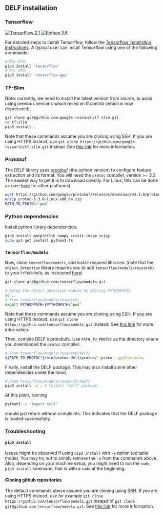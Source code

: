 ## DELF installation

### Tensorflow

[![TensorFlow 2.1](https://img.shields.io/badge/tensorflow-2.1-brightgreen)](https://github.com/tensorflow/tensorflow/releases/tag/v2.1.0)
[![Python 3.6](https://img.shields.io/badge/python-3.6-blue.svg)](https://www.python.org/downloads/release/python-360/)

For detailed steps to install Tensorflow, follow the
[Tensorflow installation instructions](https://www.tensorflow.org/install/). A
typical user can install Tensorflow using one of the following commands:

```bash
# For CPU:
pip3 install 'tensorflow'
# For GPU:
pip3 install 'tensorflow-gpu'
```

### TF-Slim

Note: currently, we need to install the latest version from source, to avoid
using previous versions which relied on tf.contrib (which is now deprecated).

```bash
git clone git@github.com:google-research/tf-slim.git
cd tf-slim
pip3 install .
```

Note that these commands assume you are cloning using SSH. If you are using
HTTPS instead, use `git clone https://github.com/google-research/tf-slim.git`
instead. See
[this link](https://help.github.com/en/github/using-git/which-remote-url-should-i-use)
for more information.

### Protobuf

The DELF library uses [protobuf](https://github.com/google/protobuf) (the python
version) to configure feature extraction and its format. You will need the
`protoc` compiler, version >= 3.3. The easiest way to get it is to download
directly. For Linux, this can be done as (see
[here](https://github.com/google/protobuf/releases) for other platforms):

```bash
wget https://github.com/google/protobuf/releases/download/v3.3.0/protoc-3.3.0-linux-x86_64.zip
unzip protoc-3.3.0-linux-x86_64.zip
PATH_TO_PROTOC=`pwd`
```

### Python dependencies

Install python library dependencies:

```bash
pip3 install matplotlib numpy scikit-image scipy
sudo apt-get install python3-tk
```

### `tensorflow/models`

Now, clone `tensorflow/models`, and install required libraries: (note that the
`object_detection` library requires you to add `tensorflow/models/research/` to
your `PYTHONPATH`, as instructed
[here](https://github.com/tensorflow/models/blob/master/research/object_detection/g3doc/installation.md))

```bash
git clone git@github.com:tensorflow/models.git

# Setup the object_detection module by editing PYTHONPATH.
cd ..
# From tensorflow/models/research/
export PYTHONPATH=$PYTHONPATH:`pwd`
```

Note that these commands assume you are cloning using SSH. If you are using
HTTPS instead, use `git clone https://github.com/tensorflow/models.git` instead.
See
[this link](https://help.github.com/en/github/using-git/which-remote-url-should-i-use)
for more information.

Then, compile DELF's protobufs. Use `PATH_TO_PROTOC` as the directory where you
downloaded the `protoc` compiler.

```bash
# From tensorflow/models/research/delf/
${PATH_TO_PROTOC?}/bin/protoc delf/protos/*.proto --python_out=.
```

Finally, install the DELF package. This may also install some other dependencies
under the hood.

```bash
# From tensorflow/models/research/delf/
pip3 install -e . # Install "delf" package.
```

At this point, running

```bash
python3 -c 'import delf'
```

should just return without complaints. This indicates that the DELF package is
loaded successfully.

### Troubleshooting

#### `pip3 install`

Issues might be observed if using `pip3 install` with `-e` option (editable
mode). You may try out to simply remove the `-e` from the commands above. Also,
depending on your machine setup, you might need to run the `sudo pip3 install`
command, that is with a `sudo` at the beginning.

#### Cloning github repositories

The default commands above assume you are cloning using SSH. If you are using
HTTPS instead, use for example `git clone
https://github.com/tensorflow/models.git` instead of `git clone
git@github.com:tensorflow/models.git`. See
[this link](https://help.github.com/en/github/using-git/which-remote-url-should-i-use)
for more information.

